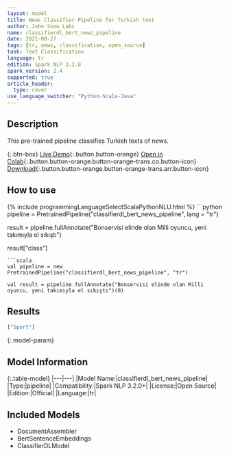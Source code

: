 ```yaml
---
layout: model
title: News Classifier Pipeline for Turkish text
author: John Snow Labs
name: classifierdl_bert_news_pipeline
date: 2021-08-27
tags: [tr, news, classification, open_source]
task: Text Classification
language: tr
edition: Spark NLP 3.2.0
spark_version: 2.4
supported: true
article_header:
  type: cover
use_language_switcher: "Python-Scala-Java"
---
```


## Description

This pre-trained pipeline classifies Turkish texts of news.

{:.btn-box}
[Live Demo](https://demo.johnsnowlabs.com/public/CLASSIFICATION_TR_NEWS/){:.button.button-orange}
[Open in Colab](https://colab.research.google.com/github/JohnSnowLabs/spark-nlp-workshop/blob/master/tutorials/streamlit_notebooks/CLASSIFICATION_TR_NEWS.ipynb){:.button.button-orange.button-orange-trans.co.button-icon}
[Download](https://s3.amazonaws.com/auxdata.johnsnowlabs.com/public/models/classifierdl_bert_news_pipeline_tr_3.2.0_2.4_1630061137177.zip){:.button.button-orange.button-orange-trans.arr.button-icon}

## How to use



<div class="tabs-box" markdown="1">
{% include programmingLanguageSelectScalaPythonNLU.html %}
```python
pipeline = PretrainedPipeline("classifierdl_bert_news_pipeline", lang = "tr")

result = pipeline.fullAnnotate("Bonservisi elinde olan Milli oyuncu, yeni takımıyla el sıkıştı")

result["class"]
```
```scala
val pipeline = new PretrainedPipeline("classifierdl_bert_news_pipeline", "tr")

val result = pipeline.fullAnnotate("Bonservisi elinde olan Milli oyuncu, yeni takımıyla el sıkıştı")(0)
```
</div>

## Results

```bash
["Sport"]
```

{:.model-param}
## Model Information

{:.table-model}
|---|---|
|Model Name:|classifierdl_bert_news_pipeline|
|Type:|pipeline|
|Compatibility:|Spark NLP 3.2.0+|
|License:|Open Source|
|Edition:|Official|
|Language:|tr|

## Included Models

- DocumentAssembler
- BertSentenceEmbeddings
- ClassifierDLModel